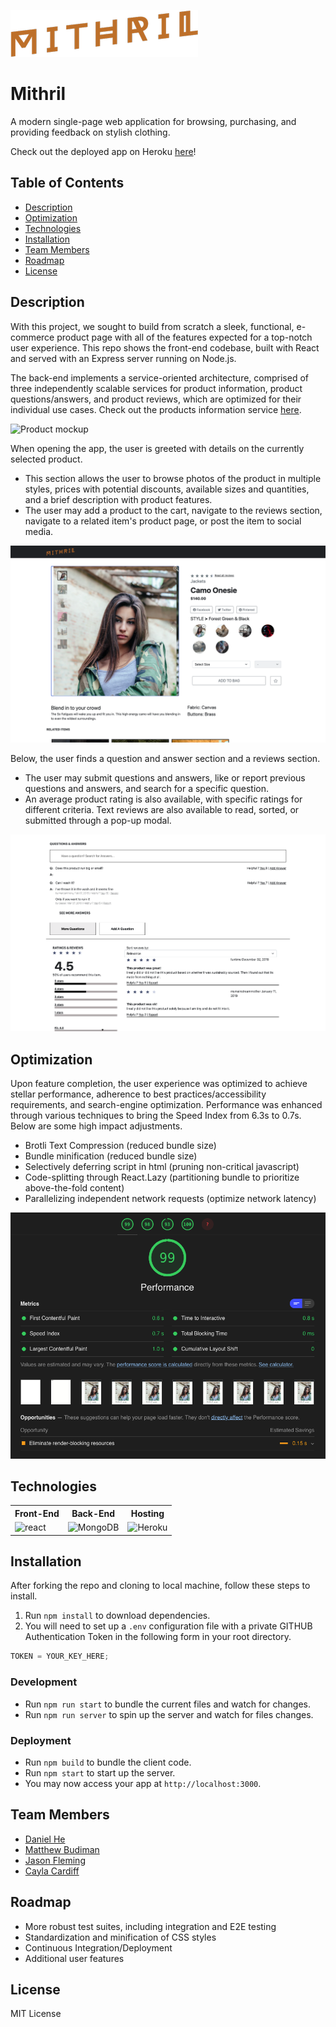![logo](docs/readme/logo.png)

# Mithril

A modern single-page web application for browsing, purchasing, and providing feedback on stylish clothing. 

Check out the deployed app on Heroku [here](http://glacial-dawn-48786.herokuapp.com/)!

## Table of Contents

- [Description](#description)
- [Optimization](#optimization)
- [Technologies](#technologies)
- [Installation](#installation)
- [Team Members](#team-members)
- [Roadmap](#roadmap)
- [License](#license)

## Description

With this project, we sought to build from scratch a sleek, functional, e-commerce product page with all of the features expected for a top-notch user experience. This repo shows the front-end codebase, built with React and served with an Express server running on Node.js.

The back-end implements a service-oriented architecture, comprised of three independently scalable services for product information, product questions/answers, and product reviews, which are optimized for their individual use cases. Check out the products information service [here](https://github.com/daniel-he-dev/Mithril-products).

![Product mockup](docs/readme/product.png)

When opening the app, the user is greeted with details on the currently selected product. 
- This section allows the user to browse photos of the product in multiple styles, prices with potential discounts, available sizes and quantities, and a brief description with product features. 
- The user may add a product to the cart, navigate to the reviews section, navigate to a related item's product page, or post the item to social media.

![Product Info](docs/readme/top.png)

Below, the user finds a question and answer section and a reviews section.
- The user may submit questions and answers, like or report previous questions and answers, and search for a specific question.
- An average product rating is also available, with specific ratings for different criteria. Text reviews are also available to read, sorted, or submitted through a pop-up modal.

![Questions and Reviews](docs/readme/questionsandreviews.png)

## Optimization

Upon feature completion, the user experience was optimized to achieve stellar performance, adherence to best practices/accessibility requirements, and search-engine optimization. Performance was enhanced through various techniques to bring the Speed Index from 6.3s to 0.7s. Below are some high impact adjustments.
- Brotli Text Compression (reduced bundle size)
- Bundle minification (reduced bundle size)
- Selectively deferring script in html (pruning non-critical javascript)
- Code-splitting through React.Lazy (partitioning bundle to prioritize above-the-fold content)
- Parallelizing independent network requests (optimize network latency)

![Front-end Performance](docs/readme/performance.png)

## Technologies

<table>
  <tr>
    <th>Front-End</th>
    <th>Back-End</th>
    <th>Hosting</th>
  </tr>
  <tr>
    <td>
      <img src='https://miro.medium.com/max/1280/1*vbCQ6KH6c6TrWNNEYF9PDw.png' alt="react" width="150">
    </td>
    <td>
      <img src="https://camo.githubusercontent.com/e34da2e8843d492d1b021fb733a9825912e1cb65/68747470733a2f2f627574746572636d732e636f6d2f7374617469632f696d616765732f746563685f62616e6e6572732f457870726573734a532e706e67" alt="MongoDB" width="150">
    </td>
    <td>
      <img src="https://cdn.freebiesupply.com/logos/thumbs/2x/heroku-logo.png" alt="Heroku" width="150">
    </td>
  </tr>
</table>

## Installation

After forking the repo and cloning to local machine, follow these steps to install.

1. Run `npm install` to download dependencies.
2. You will need to set up a `.env` configuration file with a private GITHUB Authentication Token in the following form in your root directory.

```js
TOKEN = YOUR_KEY_HERE;
```
### Development

- Run `npm run start` to bundle the current files and watch for changes.
- Run `npm run server` to spin up the server and watch for files changes.

### Deployment

- Run `npm build` to bundle the client code.
- Run `npm start` to start up the server.
- You may now access your app at `http://localhost:3000`.

## Team Members

- [Daniel He](https://github.com/daniel-he-dev)
- [Matthew Budiman](https://github.com/mattBman23)
- [Jason Fleming](https://github.com/jfleming9357)
- [Cayla Cardiff](https://github.com/cayla-c)

## Roadmap

- More robust test suites, including integration and E2E testing
- Standardization and minification of CSS styles
- Continuous Integration/Deployment
- Additional user features

## License

MIT License
